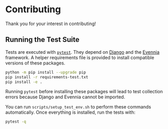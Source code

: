 # Contributing

Thank you for your interest in contributing!

## Running the Test Suite

Tests are executed with [`pytest`](https://docs.pytest.org/). They depend on
[Django](https://www.djangoproject.com/) and the [Evennia](https://www.evennia.com/) framework.
A helper requirements file is provided to install compatible versions of these
packages.

```bash
python -m pip install --upgrade pip
pip install -r requirements-test.txt
pip install -e .
```
Running `pytest` before installing these packages will lead to test
collection errors because Django and Evennia cannot be imported.

You can run `scripts/setup_test_env.sh` to perform these commands
automatically. Once everything is installed, run the tests with:

```bash
pytest -q
```

